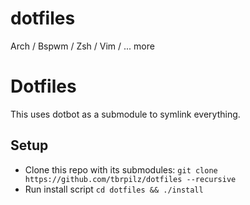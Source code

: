 # dotfiles
Arch / Bspwm / Zsh / Vim / ... more

# Dotfiles

This uses dotbot as a submodule to symlink everything. 

## Setup

- Clone this repo with its submodules: `git clone https://github.com/tbrpilz/dotfiles --recursive`
- Run install script `cd dotfiles && ./install`
